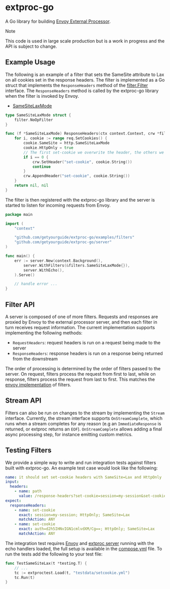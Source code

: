 # extproc-go

A Go library for building [Envoy External Processor](https://www.envoyproxy.io/docs/envoy/latest/configuration/http/http_filters/ext_proc_filter).

> [!NOTE]
> This code is used in large scale production but is a work in progress and the API is subject to change.

## Example Usage

The following is an example of a filter that sets the SameSite attribute to Lax on all cookies set in the response headers. The filter is implemented as a Go struct that implements the `ResponseHeaders` method of the [filter.Filter](filter/filter.go) interface. The `ResponseHeaders` method is called by the extproc-go library when the filter is invoked by Envoy.

- [SameSiteLaxMode](./examples/filters/setcookie.go)

```go
type SameSiteLaxMode struct {
	filter.NoOpFilter
}

func (f *SameSiteLaxMode) ResponseHeaders(ctx context.Context, crw *filter.CommonResponseWriter, req *filter.RequestContext) (*extproc.ProcessingResponse_ImmediateResponse, error) {
	for i, cookie := range req.SetCookies() {
		cookie.SameSite = http.SameSiteLaxMode
		cookie.HttpOnly = true
		// The first set-cookie we overwrite the header, the others we append
		if i == 0 {
			crw.SetHeader("set-cookie", cookie.String())
			continue
		}
		crw.AppendHeader("set-cookie", cookie.String())
	}
	return nil, nil
}
```

The filter is then registered with the extproc-go library and the server is started to listen for incoming requests from Envoy.

```go
package main

import (
	"context"

	"github.com/getyourguide/extproc-go/examples/filters"
	"github.com/getyourguide/extproc-go/server"
)

func main() {
	err := server.New(context.Background(),
		server.WithFilters(&filters.SameSiteLaxMode{}),
		server.WithEcho(),
	).Serve()

	// handle error ...
}
```

## Filter API

A server is composed of one of more filters. Requests and responses are proxied by Envoy to the external processor server,
and then each filter in turn receives request information. The current implementation supports implementing the following
methods:

- `RequestHeaders`: request headers is run on a request being made to the server
- `ResponseHeaders`: response headers is run on a response being returned from the downstream

The order of processing is determined by the order of filters passed to the server. On request, filters process the request
from first to last, while on response, filters process the request from last to first. This matches the [envoy implementation](https://www.envoyproxy.io/docs/envoy/latest/intro/arch_overview/http/http_filters#filter-ordering)
of filters.

## Stream API

Filters can also be run on changes to the stream by implementing the `Stream` interface. Currently, the stream interface
supports `OnStreamComplete`, which runs when a stream completes for any reason (e.g an `ImmediateResponse` is returned,
or extproc returns an `EOF`). `OnStreamComplete` allows adding a final async processing step, for instance emitting custom
metrics.

## Testing Filters

We provide a simple way to write and run integration tests against filters built with extproc-go. An example test case would look like the following:

```yaml
name: it should set set-cookie headers with SameSite=Lax and HttpOnly
input:
  headers:
    - name: path
      value: /response-headers?set-cookie=session=my-session&set-cookie=auth=d2h5IHNvIGN1cmlvdXM/Cg==
expect:
  responseHeaders:
    - name: set-cookie
      exact: session=my-session; HttpOnly; SameSite=Lax
      matchAction: ANY
    - name: set-cookie
      exact: auth=d2h5IHNvIGN1cmlvdXM/Cg==; HttpOnly; SameSite=Lax
      matchAction: ANY
```

The integration test requires [Envoy](examples/envoy.yml) and [extproc server](examples/main.go) running with the echo handlers loaded, the full setup is available in the [compose.yml](./examples/compose.yaml) file. To run the tests add the following to your test file:

```go
func TestSameSiteLax(t *testing.T) {
	// ...
	tc := extproctest.Load(t, "testdata/setcookie.yml")
	tc.Run(t)
}
```
